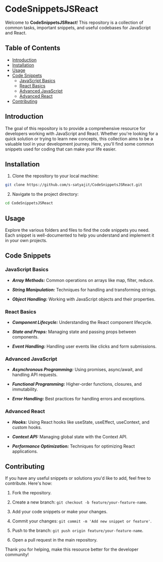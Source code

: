 # CodeSnippetsJSReact

Welcome to **CodeSnippetsJSReact**! This repository is a collection of common tasks, important snippets, and useful codebases for JavaScript and React.

## Table of Contents
- [Introduction](#introduction)
- [Installation](#installation)
- [Usage](#usage)
- [Code Snippets](#code-snippets)
  - [JavaScript Basics](#javascript-basics)
  - [React Basics](#react-basics)
  - [Advanced JavaScript](#advanced-javascript)
  - [Advanced React](#advanced-react)
- [Contributing](#contributing)

## Introduction

The goal of this repository is to provide a comprehensive resource for developers working with JavaScript and React. Whether you're looking for a quick solution or trying to learn new concepts, this collection aims to be a valuable tool in your development journey. Here, you'll find some common snippets used for coding that can make your life easier.

## Installation

1. Clone the repository to your local machine:
```bash
git clone https://github.com/s-satyajit/CodeSnippetsJSReact.git
```

2. Navigate to the project directory:

```bash
cd CodeSnippetsJSReact
```

## Usage
Explore the various folders and files to find the code snippets you need. Each snippet is well-documented to help you understand and implement it in your own projects.

## Code Snippets

### JavaScript Basics
- ***Array Methods:*** Common operations on arrays like map, filter, reduce.

- ***String Manipulation:*** Techniques for handling and transforming strings.

- ***Object Handling:*** Working with JavaScript objects and their properties.

### React Basics
- ***Component Lifecycle:*** Understanding the React component lifecycle.

- ***State and Props:*** Managing state and passing props between components.

- ***Event Handling:*** Handling user events like clicks and form submissions.

### Advanced JavaScript
- ***Asynchronous Programming:*** Using promises, async/await, and handling API requests.

- ***Functional Programming:*** Higher-order functions, closures, and immutability.

- ***Error Handling:*** Best practices for handling errors and exceptions.

### Advanced React
- ***Hooks:*** Using React hooks like useState, useEffect, useContext, and custom hooks.

- ***Context API:*** Managing global state with the Context API.

- ***Performance Optimization:*** Techniques for optimizing React applications.

## Contributing

If you have any useful snippets or solutions you'd like to add, feel free to contribute. Here's how:

1. Fork the repository.

2. Create a new branch: ```git checkout -b feature/your-feature-name```.

3. Add your code snippets or make your changes.

4. Commit your changes: ```git commit -m 'Add new snippet or feature'```.

5. Push to the branch: ```git push origin feature/your-feature-name```.

6. Open a pull request in the main repository.

Thank you for helping, make this resource better for the developer community!
